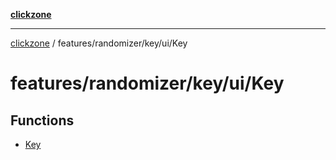 [**clickzone**](../../../../../README.md)

***

[clickzone](../../../../../README.md) / features/randomizer/key/ui/Key

# features/randomizer/key/ui/Key

## Functions

- [Key](functions/Key.md)
